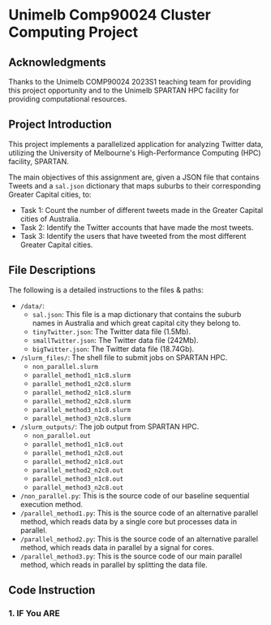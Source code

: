 # Unimelb Comp90024 Cluster Computing Project

## Acknowledgments
Thanks to the Unimelb COMP90024 2023S1 teaching team for providing this project opportunity and to the Unimelb SPARTAN HPC facility for providing computational resources.

## Project Introduction
This project implements a parallelized application for analyzing Twitter data, utilizing the University of Melbourne's High-Performance Computing (HPC) facility, SPARTAN. 

The main objectives of this assignment are, given a JSON file that contains Tweets and a `sal.json` dictionary that maps suburbs to their corresponding Greater Capital cities, to:
- Task 1: Count the number of different tweets made in the Greater Capital cities of Australia.
- Task 2: Identify the Twitter accounts that have made the most tweets.
- Task 3: Identify the users that have tweeted from the most different Greater Capital cities.

## File Descriptions
The following is a detailed instructions to the files & paths:
  * `/data/`:
    * `sal.json`: This file is a map dictionary that contains the suburb names in Australia and which great capital city they belong to.
    * `tinyTwitter.json`: The Twitter data file (1.5Mb).
    * `smallTwitter.json`: The Twitter data file (242Mb).
    * `bigTwitter.json`: The Twitter data file (18.74Gb).
  * `/slurm_files/`: The shell file to submit jobs on SPARTAN HPC.
    * `non_parallel.slurm`
    * `parallel_method1_n1c8.slurm`
    * `parallel_method1_n2c8.slurm`
    * `parallel_method2_n1c8.slurm`
    * `parallel_method2_n2c8.slurm`
    * `parallel_method3_n1c8.slurm`
    * `parallel_method3_n2c8.slurm`
  * `/slurm_outputs/`: The job output from SPARTAN HPC.
    * `non_parallel.out`
    * `parallel_method1_n1c8.out`
    * `parallel_method1_n2c8.out`
    * `parallel_method2_n1c8.out`
    * `parallel_method2_n2c8.out`
    * `parallel_method3_n1c8.out`
    * `parallel_method3_n2c8.out`
  * `/non_parallel.py`: This is the source code of our baseline sequential execution method.
  * `/parallel_method1.py`: This is the source code of an alternative parallel method, which reads data by a single core but processes data in parallel.
  * `/parallel_method2.py`: This is the source code of an alternative parallel method, which reads data in parallel by a signal for cores.
  * `/parallel_method3.py`: This is the source code of our main parallel method, which reads in parallel by splitting the data file.


## Code Instruction
### 1. IF You ARE 
